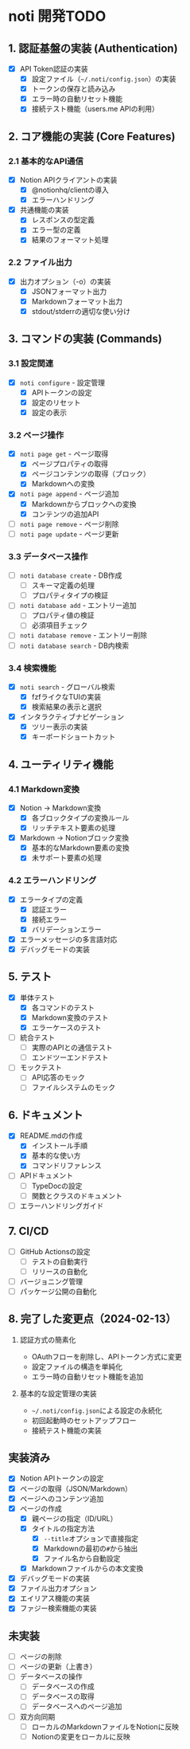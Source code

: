# noti 開発TODO

## 1. 認証基盤の実装 (Authentication)

- [x] API Token認証の実装
  - [x] 設定ファイル（`~/.noti/config.json`）の実装
  - [x] トークンの保存と読み込み
  - [x] エラー時の自動リセット機能
  - [x] 接続テスト機能（users.me APIの利用）

## 2. コア機能の実装 (Core Features)

### 2.1 基本的なAPI通信

- [x] Notion APIクライアントの実装
  - [x] @notionhq/clientの導入
  - [x] エラーハンドリング
- [x] 共通機能の実装
  - [x] レスポンスの型定義
  - [x] エラー型の定義
  - [x] 結果のフォーマット処理

### 2.2 ファイル出力

- [x] 出力オプション（-o）の実装
  - [x] JSONフォーマット出力
  - [x] Markdownフォーマット出力
  - [x] stdout/stderrの適切な使い分け

## 3. コマンドの実装 (Commands)

### 3.1 設定関連

- [x] `noti configure` - 設定管理
  - [x] APIトークンの設定
  - [x] 設定のリセット
  - [x] 設定の表示

### 3.2 ページ操作

- [x] `noti page get` - ページ取得
  - [x] ページプロパティの取得
  - [x] ページコンテンツの取得（ブロック）
  - [x] Markdownへの変換
- [x] `noti page append` - ページ追加
  - [x] Markdownからブロックへの変換
  - [x] コンテンツの追加API
- [ ] `noti page remove` - ページ削除
- [ ] `noti page update` - ページ更新

### 3.3 データベース操作

- [ ] `noti database create` - DB作成
  - [ ] スキーマ定義の処理
  - [ ] プロパティタイプの検証
- [ ] `noti database add` - エントリー追加
  - [ ] プロパティ値の検証
  - [ ] 必須項目チェック
- [ ] `noti database remove` - エントリー削除
- [ ] `noti database search` - DB内検索

### 3.4 検索機能

- [x] `noti search` - グローバル検索
  - [x] fzfライクなTUIの実装
  - [x] 検索結果の表示と選択
- [x] インタラクティブナビゲーション
  - [x] ツリー表示の実装
  - [x] キーボードショートカット

## 4. ユーティリティ機能

### 4.1 Markdown変換

- [x] Notion → Markdown変換
  - [x] 各ブロックタイプの変換ルール
  - [x] リッチテキスト要素の処理
- [x] Markdown → Notionブロック変換
  - [x] 基本的なMarkdown要素の変換
  - [x] 未サポート要素の処理

### 4.2 エラーハンドリング

- [x] エラータイプの定義
  - [x] 認証エラー
  - [x] 接続エラー
  - [x] バリデーションエラー
- [x] エラーメッセージの多言語対応
- [x] デバッグモードの実装

## 5. テスト

- [x] 単体テスト
  - [x] 各コマンドのテスト
  - [x] Markdown変換のテスト
  - [x] エラーケースのテスト
- [ ] 統合テスト
  - [ ] 実際のAPIとの通信テスト
  - [ ] エンドツーエンドテスト
- [ ] モックテスト
  - [ ] API応答のモック
  - [ ] ファイルシステムのモック

## 6. ドキュメント

- [x] README.mdの作成
  - [x] インストール手順
  - [x] 基本的な使い方
  - [x] コマンドリファレンス
- [ ] APIドキュメント
  - [ ] TypeDocの設定
  - [ ] 関数とクラスのドキュメント
- [ ] エラーハンドリングガイド

## 7. CI/CD

- [ ] GitHub Actionsの設定
  - [ ] テストの自動実行
  - [ ] リリースの自動化
- [ ] バージョニング管理
- [ ] パッケージ公開の自動化

## 8. 完了した変更点（2024-02-13）

1. 認証方式の簡素化
   - OAuthフローを削除し、APIトークン方式に変更
   - 設定ファイルの構造を単純化
   - エラー時の自動リセット機能を追加

2. 基本的な設定管理の実装
   - `~/.noti/config.json`による設定の永続化
   - 初回起動時のセットアップフロー
   - 接続テスト機能の実装

## 実装済み

- [x] Notion APIトークンの設定
- [x] ページの取得（JSON/Markdown）
- [x] ページへのコンテンツ追加
- [x] ページの作成
  - [x] 親ページの指定（ID/URL）
  - [x] タイトルの指定方法
    - [x] `--title`オプションで直接指定
    - [x] Markdownの最初の`#`から抽出
    - [x] ファイル名から自動設定
  - [x] Markdownファイルからの本文変換
- [x] デバッグモードの実装
- [x] ファイル出力オプション
- [x] エイリアス機能の実装
- [x] ファジー検索機能の実装

## 未実装

- [ ] ページの削除
- [ ] ページの更新（上書き）
- [ ] データベースの操作
  - [ ] データベースの作成
  - [ ] データベースの取得
  - [ ] データベースへのページ追加
- [ ] 双方向同期
  - [ ] ローカルのMarkdownファイルをNotionに反映
  - [ ] Notionの変更をローカルに反映
